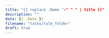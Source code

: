 ```yaml
---
title: "{{ replace .Name "-" " " | title }}"
description: ""
date: {{ .Date }}
filename: "talks/talk_folder"
draft: true
---
```

